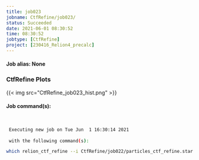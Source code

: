 ```yaml
---
title: job023
jobname: CtfRefine/job023/
status: Succeeded
date: 2021-06-01 08:30:52
time: 08:30:52
jobtype: [CtfRefine]
project: [230416_Relion4_precalc]
---
```


#### Job alias: None

### CtfRefine Plots
{{< img src="CtfRefine_job023_hist.png" >}}

#### Job command(s):

```bash

 
 Executing new job on Tue Jun  1 16:30:14 2021
 
 with the following command(s): 

which relion_ctf_refine --i CtfRefine/job022/particles_ctf_refine.star --f PostProcess/job021/postprocess.star --o CtfRefine/job023/ --fit_aniso --kmin_mag 30 --j 12  --pipeline_control CtfRefine/job023/
 
 


